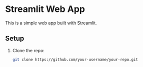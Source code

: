 
# Streamlit Web App

This is a simple web app built with Streamlit.

## Setup

1. Clone the repo:
   ```bash
   git clone https://github.com/your-username/your-repo.git
